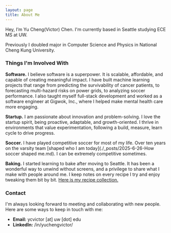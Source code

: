 ```yaml
---
layout: page
title: About Me
---
```


Hey, I’m Yu Cheng(Victor) Chen.  I'm currently based in Seattle studying ECE MS at UW.

Previously I doubled major in Computer Science and Physics in National Cheng Kung University.

### Things I'm Involved With

**Software.** I believe software is a superpower. It is scalable, affordable, and capable of creating meaningful impact. I have built machine learning projects that range from predicting the survivability of cancer patients, to forecasting multi-hazard risks on power grids, to analyzing soccer performance. I also taught myself full-stack development and worked as a software engineer at Gigwok, Inc., where I helped make mental health care more engaging.

**Startup.** I am passionate about innovation and problem-solving. I love the startup spirit, being proactive, adaptable, and growth-oriented. I thrive in environments that value experimentation, following a build, measure, learn cycle to drive progress.

**Soccer.** I have played competitive soccer for most of my life. Over ten years on the varsity team [shaped who I am today](./_posts/2025-6-26-How soccer shaped me.md). I can be extremely competitive sometimes.

**Baking.** I started learning to bake after moving to Seattle. It has been a wonderful way to unwind without screens, and a privilege to share what I make with people around me. I keep notes on every recipe I try and enjoy tweaking them bit by bit. [Here is my recipe collection.](/baking/)

### Contact

I'm always looking forward to meeting and collaborating with new people.
Here are some ways to keep in touch with me:

- **Email:** ycvictor [at] uw [dot] edu
- **LinkedIn:** /in/yuchengvictor/
